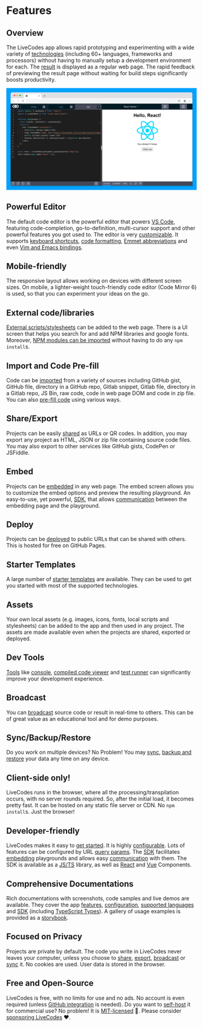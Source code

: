# Features

## Overview

The LiveCodes app allows rapid prototyping and experimenting with a wide variety of [technologies](../languages/) (including 60+ languages, frameworks and processors) without having to manually setup a development environment for each. The [result](./result.md) is displayed as a regular web page. The rapid feedback of previewing the result page without waiting for build steps significantly boosts productivity.

![LiveCodes screenshot](../../static/img/screenshots/react-template.png)

## Powerful Editor

The default code editor is the powerful editor that powers [VS Code](https://code.visualstudio.com/), featuring code-completion, go-to-definition, multi-cursor support and other powerful features you got used to. The editor is very [customizable](./editor-settings.md). It supports [keyboard shortcuts](./keyboard-shortcuts.md), [code formatting](./code-format.md), [Emmet abbreviations](./editor-settings#emmet) and even [Vim and Emacs bindings](./editor-settings.md#editor-modes).

## Mobile-friendly

The responsive layout allows working on devices with different screen sizes. On mobile, a lighter-weight touch-friendly code editor (Code Mirror 6) is used, so that you can experiment your ideas on the go.

## External code/libraries

[External scripts/stylesheets](./external-resources.md) can be added to the web page. There is a UI screen that helps you search for and add NPM libraries and google fonts. Moreover, [NPM modules can be imported](./npm-modules.md) without having to do any `npm install`s.

## Import and Code Pre-fill

Code can be [imported](./import.md) from a variety of sources including GitHub gist, GitHub file, directory in a GitHub repo, Gitlab snippet, Gitlab file, directory in a Gitlab repo, JS Bin, raw code, code in web page DOM and code in zip file. You can also [pre-fill code](./code-prefill.md) using various ways.

## Share/Export

Projects can be easily [shared](./share.md) as URLs or QR codes. In addition, you may export any project as HTML, JSON or zip file containing source code files. You may also export to other services like GitHub gists, CodePen or JSFiddle.

## Embed

Projects can be [embedded](./embeds.md) in any web page. The embed screen allows you to customize the embed options and preview the resulting playground. An easy-to-use, yet powerful, [SDK](../sdk/), that allows [communication](../sdk/js-ts.md#sdk-methods) between the embedding page and the playground.

## Deploy

Projects can be [deployed](./deploy.md) to public URLs that can be shared with others. This is hosted for free on GitHub Pages.

## Starter Templates

A large number of [starter templates](./templates.md) are available. They can be used to get you started with most of the supported technologies.

## Assets

Your own local assets (e.g. images, icons, fonts, local scripts and stylesheets) can be added to the app and then used in any project. The assets are made available even when the projects are shared, exported or deployed.

## Dev Tools

[Tools](./tools-pane.md) like [console](./console.md), [compiled code viewer](./compiled-code.md) and [test runner](./tests.md) can significantly improve your development experience.

## Broadcast

You can [broadcast](./broadcast.md) source code or result in real-time to others. This can be of great value as an educational tool and for demo purposes.

## Sync/Backup/Restore

Do you work on multiple devices? No Problem! You may [sync](./sync.md), [backup and restore](./backup-restore.md) your data any time on any device.

## Client-side only!

LiveCodes runs in the browser, where all the processing/transpilation occurs, with no server rounds required. So, after the initial load, it becomes pretty fast. It can be hosted on any static file server or CDN. No `npm install`s. Just the browser!

## Developer-friendly

LiveCodes makes it easy to [get started](../getting-started). It is highly [configurable](../configuration). Lots of features can be
configured by URL [query params](../configuration/query-params). The [SDK](../sdk/) facilitates [embedding](./embeds.md)
playgrounds and allows easy [communication](../sdk/js-ts#sdk-methods) with
them. The SDK is available as a [JS/TS](../sdk/js-ts.md) library, as well as [React](../sdk/react.md) and [Vue](../sdk/vue.md) Components.

## Comprehensive Documentations

Rich documentations with screenshots, code samples and live demos are available. They cover the app [features](../features/), [configuration](../configuration/), [supported languages](../languages/) and [SDK](../sdk/) (including [TypeScript Types](../api/modules)). A gallery of usage examples is provided as a [storybook](pathname:///../stories).

## Focused on Privacy

Projects are private by default. The code you write in LiveCodes never leaves your computer, unless you choose to [share](./share.md), [export](./export.md), [broadcast](./broadcast.md) or [sync](./sync.md) it. No cookies are used. User data is stored in the browser.

## Free and Open-Source

LiveCodes is free, with no limits for use and no ads.
No account is even required (unless [GitHub integration](./github-integration.md) is needed).
Do you want to [self-host](../getting-started.md#self-hosting) it for commercial use? No problem! It is [MIT-licensed](../license.md) 🎉. Please consider [sponsoring LiveCodes](../sponsor.md) ❤.
